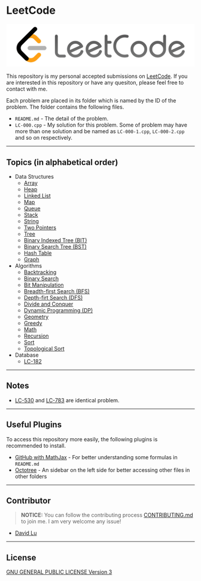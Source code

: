 # LeetCode

![](res/img/leetcode.png)

This repository is my personal accepted submissions on [LeetCode](https://leetcode.com/problemset/all/). If you are interested in this repository or have any quesiton, please feel free to contact with me.

Each problem are placed in its folder which is named by the ID of the problem. The folder contains the following files.
* `README.md` - The detail of the problem.
* `LC-000.cpp` - My solution for this problem. Some of problem may have more than one solution and be named as `LC-000-1.cpp`, `LC-000-2.cpp` and so on respectively.

---
## Topics (in alphabetical order)

* Data Structures
    * [Array](https://leetcode.com/tag/array/)
    * [Heap](https://leetcode.com/tag/heap/)
    * [Linked List](https://leetcode.com/tag/linked-list/)
    * [Map](https://leetcode.com/tag/map/)
    * [Queue](https://leetcode.com/tag/queue/)
    * [Stack](https://leetcode.com/tag/stack/)
    * [String](https://leetcode.com/tag/string/)
    * [Two Pointers](https://leetcode.com/tag/two-pointers/)
    * [Tree](https://leetcode.com/tag/tree/)
    * [Binary Indexed Tree (BIT)](https://leetcode.com/tag/binary-indexed-tree/)
    * [Binary Search Tree (BST)](https://leetcode.com/tag/binary-search-tree/)
    * [Hash Table](https://leetcode.com/tag/hash-table/)
    * [Graph](https://leetcode.com/tag/graph/)
* Algorithms
    * [Backtracking](https://leetcode.com/tag/backtracking/)
    * [Binary Search](https://leetcode.com/tag/binary-search/)
    * [Bit Manipulation](https://leetcode.com/tag/bit-manipulation/)
    * [Breadth-first Search (BFS)](https://leetcode.com/tag/breadth-first-search/)
    * [Depth-firt Search (DFS)](https://leetcode.com/tag/depth-first-search/)
    * [Divide and Conquer](https://leetcode.com/tag/divide-and-conquer/)
    * [Dynamic Programming (DP)](https://leetcode.com/tag/dynamic-programming/)
    * [Geometry](https://leetcode.com/tag/geometry/)
    * [Greedy](https://leetcode.com/tag/greedy/)
    * [Math](https://leetcode.com/tag/math/)
    * [Recursion](https://leetcode.com/tag/recursion/)
    * [Sort](https://leetcode.com/tag/sort/)
    * [Topological Sort](https://leetcode.com/tag/topological-sort/)
* Database
    * [LC-182](LC-182/)

---
## Notes

* [LC-530](LC-530/) and [LC-783](LC-783/) are identical problem.

---
## Useful Plugins

To access this repository more easily, the following plugins is recommended to install.
* [GitHub with MathJax](https://chrome.google.com/webstore/detail/github-with-mathjax/ioemnmodlmafdkllaclgeombjnmnbima?utm_source=chrome-ntp-icon) - For better understanding some formulas in `README.md`
* [Octotree](https://chrome.google.com/webstore/detail/octotree/bkhaagjahfmjljalopjnoealnfndnagc?utm_source=chrome-ntp-icon) - An sidebar on the left side for better accessing other files in other folders

---
## Contributor

> **NOTICE:** You can follow the contributing process [CONTRIBUTING.md](CONTRIBUTING.md) to join me. I am very welcome any issue!

* [David Lu](https://github.com/yungshenglu)

---
## License

[GNU GENERAL PUBLIC LICENSE Version 3](LICENSE)